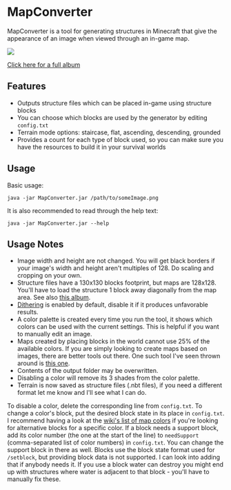 # MapConverter

MapConverter is a tool for generating structures in Minecraft that give the appearance of an image when viewed through an in-game map.

![](https://i.imgur.com/uhOfszD.png)

[Click here for a full album](https://imgur.com/a/eqvsV5E)

## Features

* Outputs structure files which can be placed in-game using structure blocks
* You can choose which blocks are used by the generator by editing `config.txt`
* Terrain mode options: staircase, flat, ascending, descending, grounded
* Provides a count for each type of block used, so you can make sure you have the resources to build it in your survival worlds

## Usage

Basic usage:

```
java -jar MapConverter.jar /path/to/someImage.png
```

It is also recommended to read through the help text:

```
java -jar MapConverter.jar --help
```

## Usage Notes

* Image width and height are not changed. You will get black borders if your image's width and height aren't multiples of 128. Do scaling and cropping on your own.
* Structure files have a 130x130 blocks footprint, but maps are 128x128. You'll have to load the structure 1 block away diagonally from the map area. See also [this album](https://imgur.com/a/eqvsV5E).
* [Dithering](http://en.wikipedia.org/wiki/Dither) is enabled by default, disable it if it produces unfavorable results.
* A color palette is created every time you run the tool, it shows which colors can be used with the current settings. This is helpful if you want to manually edit an image.
* Maps created by placing blocks in the world cannot use 25% of the available colors. If you are simply looking to create maps based on images, there are better tools out there. One such tool I've seen thrown around is [this one](http://mc-map.djfun.de/).
* Contents of the output folder may be overwritten.
* Disabling a color will remove its 3 shades from the color palette.
* Terrain is now saved as structure files (.nbt files), if you need a different format let me know and I'll see what I can do.

To disable a color, delete the corresponding line from `config.txt`. To change a color's block, put the desired block state in its place in `config.txt`. I recommend having a look at the [wiki's list of map colors](https://minecraft.gamepedia.com/Map_item_format) if you're looking for alternative blocks for a specific color. If a block needs a support block, add its color number (the one at the start of the line) to `needSupport` (comma-separated list of color numbers) in `config.txt`. You can change the support block in there as well. Blocks use the block state format used for `/setblock`, but providing block data is not supported. I can look into adding that if anybody needs it. If you use a block water can destroy you might end up with structures where water is adjacent to that block - you'll have to manually fix these.
